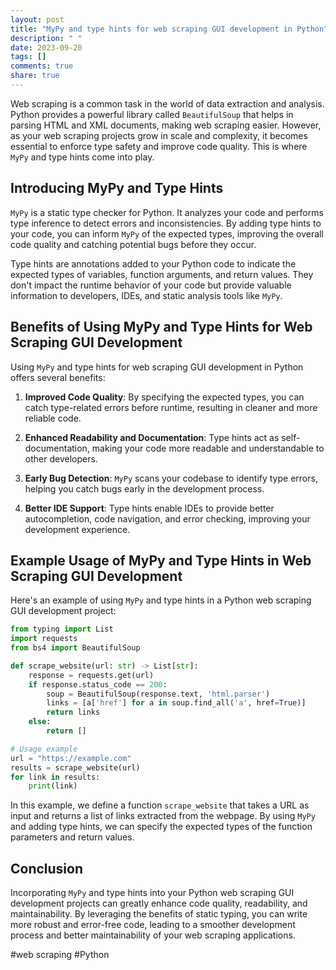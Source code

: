 ```yaml
---
layout: post
title: "MyPy and type hints for web scraping GUI development in Python"
description: " "
date: 2023-09-20
tags: []
comments: true
share: true
---
```


Web scraping is a common task in the world of data extraction and analysis. Python provides a powerful library called `BeautifulSoup` that helps in parsing HTML and XML documents, making web scraping easier. However, as your web scraping projects grow in scale and complexity, it becomes essential to enforce type safety and improve code quality. This is where `MyPy` and type hints come into play.

## Introducing MyPy and Type Hints

`MyPy` is a static type checker for Python. It analyzes your code and performs type inference to detect errors and inconsistencies. By adding type hints to your code, you can inform `MyPy` of the expected types, improving the overall code quality and catching potential bugs before they occur.

Type hints are annotations added to your Python code to indicate the expected types of variables, function arguments, and return values. They don't impact the runtime behavior of your code but provide valuable information to developers, IDEs, and static analysis tools like `MyPy`.

## Benefits of Using MyPy and Type Hints for Web Scraping GUI Development

Using `MyPy` and type hints for web scraping GUI development in Python offers several benefits:

1. **Improved Code Quality**: By specifying the expected types, you can catch type-related errors before runtime, resulting in cleaner and more reliable code.

2. **Enhanced Readability and Documentation**: Type hints act as self-documentation, making your code more readable and understandable to other developers.

3. **Early Bug Detection**: `MyPy` scans your codebase to identify type errors, helping you catch bugs early in the development process.

4. **Better IDE Support**: Type hints enable IDEs to provide better autocompletion, code navigation, and error checking, improving your development experience.

## Example Usage of MyPy and Type Hints in Web Scraping GUI Development

Here's an example of using `MyPy` and type hints in a Python web scraping GUI development project:

```python
from typing import List
import requests
from bs4 import BeautifulSoup

def scrape_website(url: str) -> List[str]:
    response = requests.get(url)
    if response.status_code == 200:
        soup = BeautifulSoup(response.text, 'html.parser')
        links = [a['href'] for a in soup.find_all('a', href=True)]
        return links
    else:
        return []

# Usage example
url = "https://example.com"
results = scrape_website(url)
for link in results:
    print(link)
```

In this example, we define a function `scrape_website` that takes a URL as input and returns a list of links extracted from the webpage. By using `MyPy` and adding type hints, we can specify the expected types of the function parameters and return values.

## Conclusion

Incorporating `MyPy` and type hints into your Python web scraping GUI development projects can greatly enhance code quality, readability, and maintainability. By leveraging the benefits of static typing, you can write more robust and error-free code, leading to a smoother development process and better maintainability of your web scraping applications.

#web scraping #Python